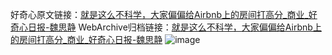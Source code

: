 好奇心原文链接：[就是这么不科学，大家偏偏给Airbnb上的房间打高分_商业_好奇心日报-魏思静](https://www.qdaily.com/articles/6936.html)
WebArchive归档链接：[就是这么不科学，大家偏偏给Airbnb上的房间打高分_商业_好奇心日报-魏思静](http://web.archive.org/web/20180714045107/https://www.qdaily.com/articles/6936.html)
![image](http://ww3.sinaimg.cn/large/007d5XDply1g3wb9qwavpj30u02h7hcu)